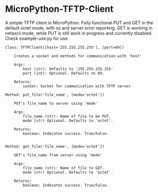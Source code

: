# MicroPython-TFTP-Client
A simple TFTP client in MicroPython. Fully functional PUT and GET in the default octet mode, with os and server error reporting. GET is working in netascii mode, while PUT is still work in progress and currently disabled. Check example-use.py for use.

    Class: TFTPClient([host='255.255.255.255'], [port=69])

        Creates a socket and methods for communication with 'host'

        Args:
            host (str): Defaults to '255.255.255.255'
            port (int): Optional. Defaults to 69.

        Returns:
            socket: Socket for communication with TFTP server
        
    Method: put_file('file_name', [mode='octet'])

        PUT's file_name to server using 'mode'

        Args:
            file_name (str): Name of file to be PUT.
            mode (str) Optional. Defaults to 'octet'.

        Returns:
            boolean: Indecates success. True/False.
    

    Method: get_file('file_name', [mode='octet'])

        GET's file_name from server using 'mode'

        Args:
            file_name (str): Name of file to GET.
            mode (str) Optional. Defaults to 'octet'.

        Returns:
            boolean: Indecates success. True/False.
    
